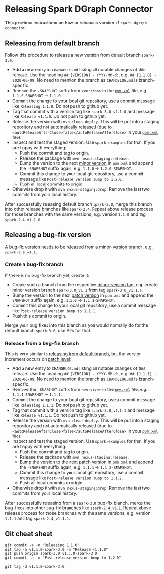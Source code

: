 # Releasing Spark DGraph Connector

This provides instructions on how to release a version of `spark-dgraph-connector`.

## Releasing from default branch

Follow this procedure to release a new version from default branch `spark-3.0`:

- Add a new entry to `CHANGELOG.md` listing all notable changes of this release. Use the heading `## [VERSION] - YYYY-MM-dd`, e.g. `## [1.1.0] - 2020-06-09`. No need to mention the branch as `CHANGELOG.md` is branch-specific.
- Remove the `-SNAPSHOT` suffix from `<version>` in the [`pom.xml`](pom.xml) file, e.g. `1.1.0-SNAPSHOT` → `1.1.0`.
- Commit the change to your local git repository, use a commit message like `Releasing 1.1.0`. Do not push to github yet.
- Tag that commit with a version tag like `spark-3.0_v1.1.0` and message like `Release v1.1.0`. Do not push to github yet.
- Release the version with `mvn clean deploy`. This will be put into a staging repository and not automatically released (due to `<autoReleaseAfterClose>false</autoReleaseAfterClose>` in your [`pom.xml`](pom.xml) file).
- Inspect and test the staged version. Use `spark-examples` for that. If you are happy with everything:
  - Push the commit and tag to origin.
  - Release the package with `mvn nexus-staging:release`.
  - Bump the version to the next [minor version](https://semver.org/) in `pom.xml` and append the `-SNAPSHOT` suffix again, e.g. `1.1.0` → `1.2.0-SNAPSHOT`.
  - Commit this change to your local git repository, use a commit message like `Post-release version bump to 1.2.0`.
  - Push all local commits to origin.
- Otherwise drop it with `mvn nexus-staging:drop`. Remove the last two commits from your local history.

After successfully releasing default branch `spark-3.0`, merge this branch into other release branches like `spark-2.4`.
Repeat above release process for those branches with the same versions, e.g. version `1.1.0` and tag `spark-2.4_v1.1.0`.

## Releasing a bug-fix version

A bug-fix version needs to be released from a [minor-version branch](https://semver.org/), e.g. `spark-3.0_v1.1`.

### Create a bug-fix branch

If there is no bug-fix branch yet, create it:

- Create such a branch from the respective [minor-version tag](https://semver.org/), e.g. create minor version branch `spark-3.0_v1.1` from tag `spark-3.0_v1.1.0`.
- Bump the version to the next [patch version](https://semver.org/) in `pom.xml` and append the `-SNAPSHOT` suffix again, e.g. `1.1.0` → `1.1.1-SNAPSHOT`.
- Commit this change to your local git repository, use a commit message like `Post-release version bump to 1.1.1`.
- Push this commit to origin.

Merge your bug fixes into this branch as you would normally do for the default branch `spark-3.0`, use PRs for that.

### Release from a bug-fix branch

This is very similar to [releasing from default branch](#releasing-from-default-branch),
but the version increment occurs on [patch level](https://semver.org/):

- Add a new entry to `CHANGELOG.md` listing all notable changes of this release. Use the heading `## [VERSION] - YYYY-MM-dd`, e.g. `## [1.1.1] - 2020-06-09`. No need to mention the branch as `CHANGELOG.md` is branch-specific.
- Remove the `-SNAPSHOT` suffix from `<version>` in the [`pom.xml`](pom.xml) file, e.g. `1.1.1-SNAPSHOT` → `1.1.1`.
- Commit the change to your local git repository, use a commit message like `Releasing 1.1.1`. Do not push to github yet.
- Tag that commit with a version tag like `spark-3.0_v1.1.1` and message like `Release v1.1.1`. Do not push to github yet.
- Release the version with `mvn clean deploy`. This will be put into a staging repository and not automatically released (due to `<autoReleaseAfterClose>false</autoReleaseAfterClose>` in your [`pom.xml`](pom.xml) file).
- Inspect and test the staged version. Use `spark-examples` for that. If you are happy with everything:
  - Push the commit and tag to origin.
  - Release the package with `mvn nexus-staging:release`.
  - Bump the version to the next [patch version](https://semver.org/) in `pom.xml` and append the `-SNAPSHOT` suffix again, e.g. `1.1.1` → `1.1.2-SNAPSHOT`.
  - Commit this change to your local git repository, use a commit message like `Post-release version bump to 1.1.2`.
  - Push all local commits to origin.
- Otherwise drop it with `mvn nexus-staging:drop`. Remove the last two commits from your local history.

After successfully releasing from a `spark-3.0` bug-fix branch, merge the bug-fixes into other bug-fix branches like `spark-2.4_v1.1`.
Repeat above release process for those branches with the same versions, e.g. version `1.1.1` and tag `spark-2.4_v1.1.1`.

## Git cheat sheet

    git commit -a -m "Releasing 1.1.0"
    git tag -a v1.1.0-spark-3.0 -m "Release v1.1.0"
    git push origin spark-3.0 v1.1.0-spark-3.0
    git commit -a -m "Post-release version bump to 1.2.0"

    git tag -d v1.1.0-spark-3.0
